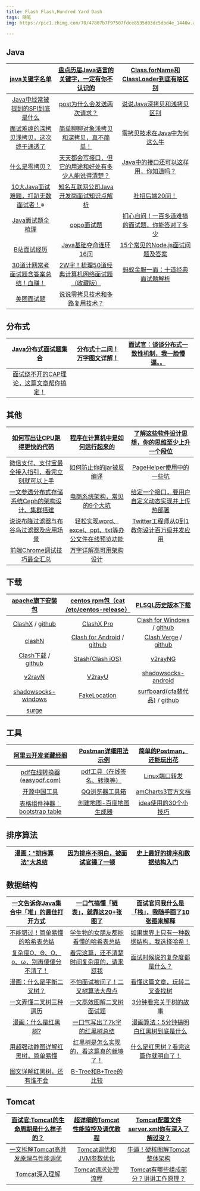 ```yaml
---
title: Flash Flash,Hundred Yard Dash
tags: 随笔
img: https://pic1.zhimg.com/70/47807b7f97507fdce8535d03dc5dbd4e_1440w.avis

---
```



## Java

| [java关键字名单](https://mp.weixin.qq.com/s?__biz=MzkzODE3OTI0Ng==&mid=2247491305&idx=2&sn=c8b3f2d88d16aa3ebb9f5b674dce0a55&source=41#wechat_redirect) | [盘点历届Java语言的关键字，一定有你不认识的](https://mp.weixin.qq.com/s/Pm9Rp_xKIA8UodtmyX4iMA) | [Class.forName和ClassLoader到底有啥区别](https://mp.weixin.qq.com/s/qvKunFJfDuBesjJUIsJdXg) |
| :----------------------------------------------------------: | :----------------------------------------------------------: | :----------------------------------------------------------: |
| [Java中经常被提到的SPI到底是什么](https://mp.weixin.qq.com/s/t92OtlMD_dwk1ldCVNvHBA) | [post为什么会发送两次请求？](https://mp.weixin.qq.com/s/rcYoIbgxHLsnXzKqmcKtSg) | [说说Java深拷贝和浅拷贝区别](https://mp.weixin.qq.com/s/GOSoJrArIQrctiP3ArG6lA) |
| [面试难缠的深拷贝浅拷贝，这次终于通透了](https://mp.weixin.qq.com/s/SQB4ZteKe7-fHFzL__6cSQ) | [简单聊聊对象浅拷贝和深拷贝，真不简单！](https://mp.weixin.qq.com/s/P1mlsdacKGF0vB566fqm3g) | [零拷贝技术在Java中为何这么牛](https://mp.weixin.qq.com/s/GSzbiVge-aoDHxYCzCTALw) |
| [什么是零拷贝？](https://mp.weixin.qq.com/s/Fsw01-dXjeS4X8I-zmu8hQ) | [天天都会写接口，但它的用途和好处有多少人能说得清楚？](https://mp.weixin.qq.com/s/R7JyIRnRYEEMNKZG-aEoMw) | [Java中的接口还可以这样用，你知道吗？](https://mp.weixin.qq.com/s/NN3Zy1RGpwWUIgaatAJ4HQ) |
| [10大Java面试难题，打趴无数面试者！](https://mp.weixin.qq.com/s/Fap6REHGxmnaHOPwp94iRA)※ | [知名互联网公司Java开发岗面试知识点解析](https://mp.weixin.qq.com/s/efM15hYwgowrprWWNgbYjg) | [社招后端20问！](https://mp.weixin.qq.com/s/kbvWCme1T-_3_MaIvgH66g) |
| [Java面试题全梳理](https://mp.weixin.qq.com/s/3cqRu-STSX7aL_3kRQffTQ) | [oppo面试题](https://mp.weixin.qq.com/s/UZld1hKUgeBrYFrhQ_wjMQ) | [扪心自问！一百多道难搞的面试题，你能答对了多少](https://mp.weixin.qq.com/s/aj-WmrJsWnH2Utsbhurnbg) |
| [B站面试经历](https://mp.weixin.qq.com/s/ZbP8kBTKpnxKsogZyQL1nw) | [Java基础夺命连环16问](https://mp.weixin.qq.com/s/_JsVu1Vcj8kCl1gZc8tNXg) | [15个常见的Node.js面试问题及答案](https://mp.weixin.qq.com/s/-v3PCoVInPYpkhnO9y3SNQ) |
| [30道计网常考面试题含答案总结！血赚！](https://mp.weixin.qq.com/s/OY6oO-1dSxc9Flseal22zw) | [2W字！梳理50道经典计算机网络面试题（收藏版）](https://mp.weixin.qq.com/s/PlBwyJ4wpDeZ7J-PKw3sgA) | [蚂蚁金服一面：十道经典面试题解析](https://mp.weixin.qq.com/s/6KhtiAdDOljqQ4bzc7pSnw) |
| [美团面试题](https://mp.weixin.qq.com/s/2IUaDr5XRgWoVaGgPGsAxA) | [说说零拷贝技术和多路复用技术？](https://mp.weixin.qq.com/s/9WFyLiKaDF5ocQsnbE2w6g) |                                                              |

## 分布式

| [Java分布式面试题集合](https://mp.weixin.qq.com/s/8L713J4zzv_PfDtfdR5CRA) | [分布式十二问！万字图文详解！](https://mp.weixin.qq.com/s/TnFsKK77uyfXkckt4m1Ctw) | [面试官：谈谈分布式一致性机制，我一脸懵逼。。](https://mp.weixin.qq.com/s/e1xvvdx8oOs8ykIMgSKiuw) |
| :----------------------------------------------------------: | :----------------------------------------------------------: | :----------------------------------------------------------: |
| [面试绕不开的CAP理论，这篇文章帮你搞定！](https://mp.weixin.qq.com/s/tLfJdZ4BxlXY_wiV6-Hx8w) |                                                              |                                                              |

## 其他

| [如何写出让CPU跑得更快的代码](https://mp.weixin.qq.com/s/g6bCfbyJ0NrtSAwN3Xooqw) | [程序在计算机中是如何运行起来的](https://mp.weixin.qq.com/s/Ek3gWfzrmWrRz8ypL76UTA) | [了解这些软件设计思想，你的思维至少上升一个段位](https://mp.weixin.qq.com/s/3dF8cy9LWh5A0oGWL2p35g) |
| :----------------------------------------------------------: | :----------------------------------------------------------: | :----------------------------------------------------------: |
| [微信支付、支付宝最全接入指引，看完立刻就可以上手](https://mp.weixin.qq.com/s/emU6QyhRFXaBlkj9jerOMg) | [如何防止你的jar被反编译](https://mp.weixin.qq.com/s/AB1GN6UAsHW_nvctH_tuRQ) | [PageHelper使用中的一些坑](https://mp.weixin.qq.com/s/2FR4lmNdGmLP4qnD2F0Krw) |
| [一文参透分布式存储系统Ceph的架构设计、集群搭建](https://mp.weixin.qq.com/s/bt5Df-sY3QETgvGp3Kp8Yw) | [电商系统架构，常见的9个大坑](https://mp.weixin.qq.com/s/RnR3OyNA8PSz9CrCMP48kw) | [给定一个接口，要用户自定义动态实现并上传热部署](https://mp.weixin.qq.com/s/4Yr0J5MPvUQmDTseoJAILQ) |
| [说说布隆过滤器与布谷鸟过滤器及应用场景](https://mp.weixin.qq.com/s/q5p0v2R_FeYq2HwlrqL_xA) | [轻松实现word、excel、ppt、txt等办公文件在线预览功能](https://mp.weixin.qq.com/s/m2e8dgW0NLgB9jzYd7nS2A) | [Twitter工程师从0到1教你设计百万级并发应用](https://mp.weixin.qq.com/s/RRBFnIsxp4zXd1_Wq67ivQ) |
| [前端Chrome调试技巧最全汇总](https://mp.weixin.qq.com/s/pGFU_UILyoSFJtcdY3e9QQ) | [万字详解高可用架构设计](https://mp.weixin.qq.com/s/LZyLg2-FIbfW4hixD9bNdQ) |                                                              |

## 下载

|        [apache旗下安装包](https://dlcdn.apache.org/)         | [centos rpm包（cat /etc/centos-release）](http://vault.centos.org/) | [PLSQL历史版本下载](https://www.allroundautomations.com/registered-plsqldev/) |
| :----------------------------------------------------------: | :----------------------------------------------------------: | :----------------------------------------------------------: |
| [ClashX](https://clashx.org/) / [github](https://github.com/yichengchen/clashX) |             [ClashX Pro](https://clashxpro.org/)             | [Clash for Windows](https://clashforwindows.org/) / [github](https://github.com/Fndroid/clash_for_windows_pkg) |
|          [clashN](https://github.com/2dust/clashN)           | [Clash for Android](https://clashforandroid.org/) / [github](https://github.com/Kr328/ClashForAndroid) | [Clash Verge](https://clashverge.org/) / [github](https://github.com/zzzgydi/clash-verge) |
| [Clash下载](https://clash.top/download/) / [github](https://github.com/clashdownload) |         [Stash(Clash iOS)](https://clashstash.org/)          |         [v2rayNG](https://github.com/2dust/v2rayNG)          |
|          [v2rayN](https://github.com/2dust/v2rayN)           |          [V2rayU](https://github.com/yanue/V2rayU)           | [shadowsocks-android](https://github.com/shadowsocks/shadowsocks-android) |
| [shadowsocks-windows](https://github.com/shadowsocks/shadowsocks-windows) |    [FakeLocation](https://github.com/Lerist/FakeLocation)    | [surfboard(cfa替代品)](https://apkpure.com/surfboard/com.getsurfboard) / [github](https://github.com/getsurfboard/surfboard) |
|              [surge](https://www.nssurge.com/)               |                                                              |                                                              |

## 工具

| [阿里云开发者藏经阁](https://developer.aliyun.com/topic/ebook) | [Postman详细用法示例](https://mp.weixin.qq.com/s/ccRwb3SJBQl3Fhq8pDzl_A) | [简单的Postman，还能玩出花](https://mp.weixin.qq.com/s/YTacVjCl90CKcn8tIhM7bQ) |
| :----------------------------------------------------------: | :----------------------------------------------------------: | :----------------------------------------------------------: |
|     [pdf在线转换器(easypdf.com)](https://easypdf.com/cn)     |   [pdf工具（在线签名、转换等）](https://lightpdf.com/zh/)    | [Linux端口转发](https://blog.csdn.net/Tomorrow_Yesterday/article/details/84605297) |
|          [开源中国工具](https://tool.oschina.net/)           |        [QQ浏览器工具箱](https://tool.browser.qq.com/)        | [amCharts3官方文档](https://www.amcharts.com/docs/v3/reference/) |
| [表格组件神器：bootstrap table](https://www.cnblogs.com/landeanfen/p/4993979.html) | [创建地图-百度地图生成器](http://api.map.baidu.com/lbsapi/creatmap/index.html) | [idea使用的30个小技巧](https://mp.weixin.qq.com/s/XsBqQwZBUHfwBJBLgd2NTw) |

## 排序算法

| [漫画：“排序算法”大总结](https://mp.weixin.qq.com/s/teOGQlslb6aP4AQrx7TTzA) | [因为排序不明白，被面试官锤了一顿](https://mp.weixin.qq.com/s/hQkdAMICGU2Akonl0upbag) | [史上最好的排序和数据结构入门](https://mp.weixin.qq.com/s/8iXAupQIdbRrcsFDuKwgHA) |
| :----------------------------------------------------------: | :----------------------------------------------------------: | :----------------------------------------------------------: |

## 数据结构

| [一文告诉你Java集合中「堆」的最佳打开方式](https://mp.weixin.qq.com/s/Wy-DgsZZAeZmI19ZskERRg) | [一口气搞懂「链表」，就靠这20+张图了](https://mp.weixin.qq.com/s/oyXrWMfOBRBClbCg1j9TyQ) | [面试官问我什么是「栈」，我随手画了10张图来解释](https://mp.weixin.qq.com/s/E3WDAksQV3qjS_O8ittfBA) |
| :----------------------------------------------------------: | :----------------------------------------------------------: | :----------------------------------------------------------: |
| [不能错过！简单易懂的哈希表总结](https://mp.weixin.qq.com/s/AgkHMhITtOTf9y3jrrxsfQ) | [学生物的女朋友都能看懂的哈希表总结](https://mp.weixin.qq.com/s?__biz=Mzg3Mzc0NjUzMQ==&mid=2247497071&idx=1&sn=3a67993e5e4634ddf0880e6c02a10d4e&source=41#wechat_redirect) | [如果世界上只有一种数据结构，我选择哈希！](https://mp.weixin.qq.com/s/YA5Pj6GTMFw0nrIOseMyRg) |
| [复杂度O、Θ、Ω、o、ω，别再傻傻分不清了！](https://mp.weixin.qq.com/s/HgsQUAGWG5GOs288thM8QA) | [看完这篇，还不清楚时间复杂度的，请来怼我](https://mp.weixin.qq.com/s/z_pSFJPaEdPsWtV9o-4tUQ) | [面试时候说的复杂度都是什么？](https://mp.weixin.qq.com/s/9ZFC_vlMa0bhrXhgvWx9pw) |
| [漫画：什么是平衡二叉树？](https://mp.weixin.qq.com/s/Tbx-VZxca8Z2U8VpXl6GoA) | [不怕面试被问了！二叉树算法大盘点](https://mp.weixin.qq.com/s/T4ObPeuFzdAbkW3R5q_vLA) | [看懂这篇文章，玩转二叉查找树](https://mp.weixin.qq.com/s?__biz=MzkzODE3OTI0Ng==&mid=2247491062&idx=1&sn=3baf32b14a438ea29273add1bbae134e&source=41#wechat_redirect) |
| [一文弄懂二叉树三种遍历](https://mp.weixin.qq.com/s/38j1f-UR1uakiav5sPoCIw) | [一文高效图解二叉树面试题](https://mp.weixin.qq.com/s/QEM6Arxny0HaUasGRoSxQw) | [3分钟看完关于树的故事](https://mp.weixin.qq.com/s?__biz=MzkzODE3OTI0Ng==&mid=2247491085&idx=2&sn=ad6b30d8feb980354f5131d21f3c34b8&source=41#wechat_redirect) |
| [漫画：什么是红黑树?](https://mp.weixin.qq.com/s/X3zYwQXxq93P_XUzFmKluQ) | [一口气写出了7k字的红黑树总结](https://mp.weixin.qq.com/s/uTkORM6bQeUT2XDHHmOc4A) | [漫画算法：5分钟搞明白红黑树到底是什么](https://mp.weixin.qq.com/s/MSB-vFGqNWB26kPydBJQmQ) |
| [用超强动静图详解红黑树，简单易懂](https://mp.weixin.qq.com/s/UjP3pHXWnlIf68cplj2RRw) | [红黑树是怎么实现的，看这篇真的就够了！](https://mp.weixin.qq.com/s?__biz=MzkzODE3OTI0Ng==&mid=2247491027&idx=1&sn=70566688d09508c7355cfef38b1453a5&source=41#wechat_redirect) | [什么是红黑树？看完这篇你就明白了！](https://mp.weixin.qq.com/s/9s6c1sPN7avqwxZC7BsVUQ) |
| [图文详解红黑树，还有谁不会](https://mp.weixin.qq.com/s/Xim1IUQmGT8hKelYZwUdLA) | [B-Tree和B+Tree的比较](https://mp.weixin.qq.com/s/woNW2EDgKKkYGS9B31Jxvg) |                                                              |

## Tomcat

| [面试官:Tomcat的生命周期是什么样子的？](https://mp.weixin.qq.com/s/b3MP9eTvfEdEKw-fL2jeTw) | [超详细的Tomcat性能监控及调优教程](https://mp.weixin.qq.com/s/3i8uRr-4EOpFizie2hmogA) | [Tomcat配置文件server.xml你有深入了解过没？](https://mp.weixin.qq.com/s?__biz=Mzg2MDYzODI5Nw==&mid=2247494066&idx=2&sn=14302c80a7c6e6480dd7553a5579ce06&source=41#wechat_redirect) |
| :----------------------------------------------------------: | :----------------------------------------------------------: | :----------------------------------------------------------: |
| [一文拆解Tomcat高并发原理与性能调优](https://mp.weixin.qq.com/s/GR7iB5esMEczn687mwwc5Q) | [Tomcat调优和JVM参数优化](https://mp.weixin.qq.com/s/jmqqLbbOt3D--wksCigAOw) | [牛逼！硬核图解Tomcat整体架构](https://mp.weixin.qq.com/s/U49ZIWYRvIYYFkL-06aSXA) |
| [Tomcat深入理解](https://mp.weixin.qq.com/s?__biz=Mzg2MDYzODI5Nw==&mid=2247494316&idx=1&sn=fb6eb1b78ed195a977bdfbe92a7cc6f4&source=41#wechat_redirect) | [Tomcat请求处理流程](https://mp.weixin.qq.com/s/Miw5K0OyE4oytn4U65Hn5g) | [Tomcat有哪些组成部分？讲讲工作原理？](https://mp.weixin.qq.com/s/UilzaN7jQEza7wiwzw4bsg) |







